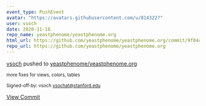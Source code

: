 ```yaml
---
event_type: PushEvent
avatar: "https://avatars.githubusercontent.com/u/814322?"
user: vsoch
date: 2020-11-18
repo_name: yeastphenome/yeastphenome.org
html_url: https://github.com/yeastphenome/yeastphenome.org/commit/9f04cc8a4fddf0641210fab0654d910b1f199d14
repo_url: https://github.com/yeastphenome/yeastphenome.org
---
```


<a href='https://github.com/vsoch' target='_blank'>vsoch</a> pushed to <a href='https://github.com/yeastphenome/yeastphenome.org' target='_blank'>yeastphenome/yeastphenome.org</a>

<small>more fixes for views, colors, tables

Signed-off-by: vsoch <vsochat@stanford.edu></small>

<a href='https://github.com/yeastphenome/yeastphenome.org/commit/9f04cc8a4fddf0641210fab0654d910b1f199d14' target='_blank'>View Commit</a>